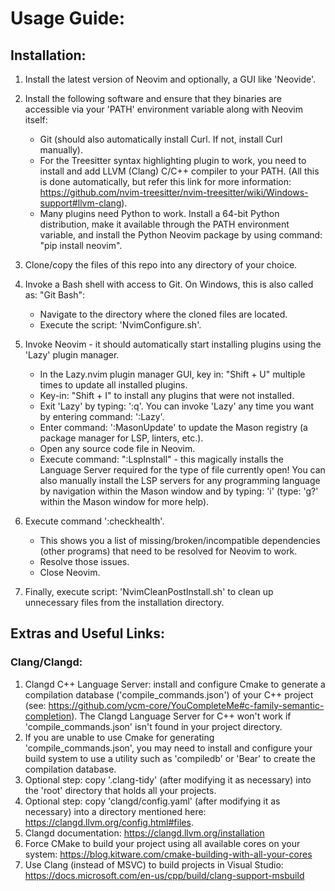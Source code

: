 # Usage Guide:

## Installation:

1. Install the latest version of Neovim and optionally, a GUI like 'Neovide'.

2. Install the following software and ensure that they binaries are accessible via your 'PATH' environment variable along with Neovim itself:
   * Git (should also automatically install Curl. If not, install Curl manually).
   * For the Treesitter syntax highlighting plugin to work, you need to install and add LLVM (Clang) C/C++ compiler to your PATH. (All this is done automatically, but refer this link for more information: https://github.com/nvim-treesitter/nvim-treesitter/wiki/Windows-support#llvm-clang).
   * Many plugins need Python to work. Install a 64-bit Python distribution, make it available through the PATH environment variable, and install the Python Neovim package by using command: "pip install neovim".

3. Clone/copy the files of this repo into any directory of your choice.

4. Invoke a Bash shell with access to Git. On Windows, this is also called as: "Git Bash":
   * Navigate to the directory where the cloned files are located.
   * Execute the script: 'NvimConfigure.sh'.

5. Invoke Neovim - it should automatically start installing plugins using the 'Lazy' plugin manager.
   * In the Lazy.nvim plugin manager GUI, key in: "Shift + U" multiple times to update all installed plugins.
   * Key-in: "Shift + I" to install any plugins that were not installed.
   * Exit 'Lazy' by typing: ':q'. You can invoke 'Lazy' any time you want by entering command: ':Lazy'.
   * Enter command: ':MasonUpdate' to update the Mason registry (a package manager for LSP, linters, etc.).
   * Open any source code file in Neovim.
   * Execute command: ":LspInstall" - this magically installs the Language Server required for the type of file currently open! You can also manually install the LSP servers for any programming language by navigation within the Mason window and by typing: 'i' (type: 'g?' within the Mason window for more help).

6. Execute command ':checkhealth'.
   * This shows you a list of missing/broken/incompatible dependencies (other programs) that need to be resolved for Neovim to work.
   * Resolve those issues.
   * Close Neovim.

7. Finally, execute script: 'NvimCleanPostInstall.sh' to clean up unnecessary files from the installation directory.

## Extras and Useful Links:
### Clang/Clangd:

1. Clangd C++ Language Server: install and configure Cmake to generate a compilation database ('compile_commands.json') of your C++ project (see: https://github.com/ycm-core/YouCompleteMe#c-family-semantic-completion). The Clangd Language Server for C++ won't work if 'compile_commands.json' isn't found in your project directory.
2. If you are unable to use Cmake for generating 'compile_commands.json', you may need to install and configure your build system to use a utility such as 'compiledb' or 'Bear' to create the compilation database.
3. Optional step: copy '.clang-tidy' (after modifying it as necessary) into the 'root' directory that holds all your projects.
4. Optional step: copy 'clangd/config.yaml' (after modifying it as necessary) into a directory mentioned here: https://clangd.llvm.org/config.html#files.
5. Clangd documentation: https://clangd.llvm.org/installation
6. Force CMake to build your project using all available cores on your system: https://blog.kitware.com/cmake-building-with-all-your-cores
7. Use Clang (instead of MSVC) to build projects in Visual Studio: https://docs.microsoft.com/en-us/cpp/build/clang-support-msbuild
